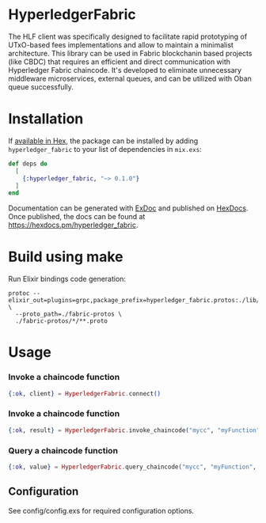 # HyperledgerFabric

The HLF client was specifically designed to facilitate rapid prototyping of UTxO-based fees implementations and allow to maintain a minimalist architecture. This library can be used in Fabric blockchanin based projects (like CBDC) that requires an efficient and direct communication with Hyperledger Fabric chaincode. It's developed to eliminate unnecessary middleware microservices, external queues, and can be utilized with Oban queue successfully.

# Installation

If [available in Hex](https://hex.pm/docs/publish), the package can be installed
by adding `hyperledger_fabric` to your list of dependencies in `mix.exs`:

```elixir
def deps do
  [
    {:hyperledger_fabric, "~> 0.1.0"}
  ]
end
```

Documentation can be generated with [ExDoc](https://github.com/elixir-lang/ex_doc)
and published on [HexDocs](https://hexdocs.pm). Once published, the docs can
be found at <https://hexdocs.pm/hyperledger_fabric>.

# Build using make

Run Elixir bindings code generation:
```
protoc --elixir_out=plugins=grpc,package_prefix=hyperledger_fabric.protos:./lib/protos \
  --proto_path=./fabric-protos \
  ./fabric-protos/*/**.proto
```

[protobuf]: https://github.com/protocolbuffers/protobuf/

# Usage

### Invoke a chaincode function
```elixir
{:ok, client} = HyperledgerFabric.connect()
```
### Invoke a chaincode function
```elixir
{:ok, result} = HyperledgerFabric.invoke_chaincode("mycc", "myFunction", ["arg1", "arg2"], "mychannel")
```
### Query a chaincode function
```elixir
{:ok, value} = HyperledgerFabric.query_chaincode("mycc", "myFunction", ["arg1"], "mychannel")
```

## Configuration

See config/config.exs for required configuration options.